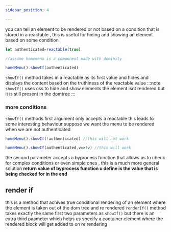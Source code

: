 ```yaml
---
sidebar_position: 4

---
```


you can tell an element to be rendered or not based on a condition that is stored in a reactable , this is useful for hiding and showing an element based on some condition

```js
let authenticated=reactable(true)

//assume homemenu is a component made with dominity

homeMenu().showIf(authenticated)
```
`showIf()` method takes in a reactable as its first value and hides and displays the content based on the truthiness of the reactable value
:::note
 `showIf()` uses css to hide and show elements the element isnt rendered but it is still present in the domtree
:::
### more conditions 

 `showIf()` methods first argument only accepts a reactable this leads to some interesting behaviour 
 suppose we want the menu to be rendered when we are not authenticated

 ```js
 homeMenu().showIf(!authenticated) //this will not work

 homeMenu().showIf(authenticated,v=>!v) //this will work

 ```
 the second parameter accepts a byprocess function that allows us to check for complex conditions or even simple ones , this is a much more general solution **return value of byprocess function u define is the value that is being checked for in the end**

 ## render if 
 this is a method that achives true conditional rendering of an element where the element is taken out of the dom tree and re rendered `renderIf()` method takes exactly the same first two parameters as `showIf()` but there is an extra third paameter which helps us specify a container element where the rendered block will get added to on re rendering
 




